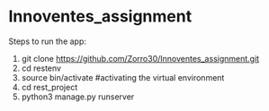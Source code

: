 # Innoventes_assignment

Steps to run the app:

1) git clone https://github.com/Zorro30/Innoventes_assignment.git
2) cd restenv
3) source bin/activate #activating the virtual environment
4) cd rest_project
5) python3 manage.py runserver